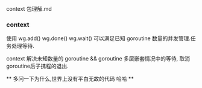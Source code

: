 context 包理解.md


### context ###

使用 wg.add()  wg.done()  wg.wait()  可以满足已知 goroutine 数量的并发管理.任务处理等待.

context 解决未知数量的 goroutine && goroutine 多层嵌套情况中的等待, 取消 goroutine后子携程的退出.


** 多问一下为什么,世界上没有平白无故的代码  哈哈 **  
